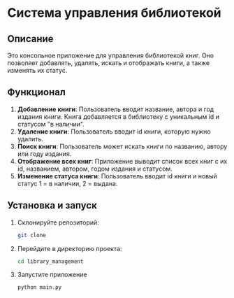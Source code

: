  # Система управления библиотекой

## Описание

Это консольное приложение для управления библиотекой книг. Оно позволяет добавлять, удалять, искать и отображать книги, а также изменять их статус.

## Функционал

1. **Добавление книги**: Пользователь вводит название, автора и год издания книги. Книга добавляется в библиотеку с уникальным id и статусом "в наличии".
2. **Удаление книги**: Пользователь вводит id книги, которую нужно удалить.
3. **Поиск книги**: Пользователь может искать книги по названию, автору или году издания.
4. **Отображение всех книг**: Приложение выводит список всех книг с их id, названием, автором, годом издания и статусом.
5. **Изменение статуса книги**: Пользователь вводит id книги и новый статус 1 = в наличии, 2 = выдана.

## Установка и запуск

1. Склонируйте репозиторий:
   ```sh
   git clone 

2. Перейдите в директорию проекта:
   ```sh
   cd library_management
3. Запустите приложение
   ```sh
   python main.py
   

   
